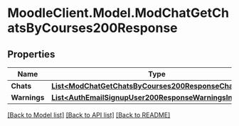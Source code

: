 # MoodleClient.Model.ModChatGetChatsByCourses200Response

## Properties

Name | Type | Description | Notes
------------ | ------------- | ------------- | -------------
**Chats** | [**List&lt;ModChatGetChatsByCourses200ResponseChatsInner&gt;**](ModChatGetChatsByCourses200ResponseChatsInner.md) |  | 
**Warnings** | [**List&lt;AuthEmailSignupUser200ResponseWarningsInner&gt;**](AuthEmailSignupUser200ResponseWarningsInner.md) |  | [optional] 

[[Back to Model list]](../README.md#documentation-for-models) [[Back to API list]](../README.md#documentation-for-api-endpoints) [[Back to README]](../README.md)

